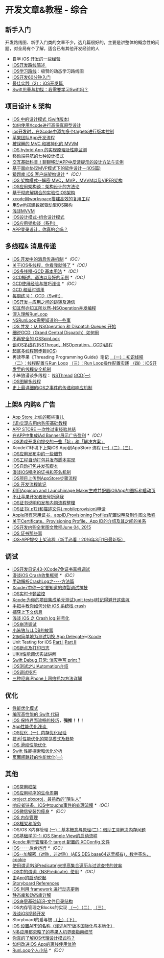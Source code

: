# 开发文章&教程 - 综合
## 新手入门
开发路线图、新手入门类的文章不少，选几篇很好的，主要是讲整体的概念性的问题，对全局有个了解，适合已有其他开发经验的人
- [自学 iOS 开发的一些经验 ][1]
- [iOS开发路线简述 ][2]
- [iOS学习路线][3]：极赞的动态学习路线图
- [iOS开发60分钟入门][4]
- [最佳实践（2）：iOS开发篇 ][5]
- [Swift思量与初探：我需要学习Swift吗？][6]

## 项目设计 & 架构
- [iOS 中的设计模式 (Swift版本)][7]
- [如何使用Xcode进行高保真原型设计][8]
- [ios开发时，在Xcode中添加多个targets进行版本控制][9]
- [苹果团队App开发流程][10]
- [被误解的 MVC 和被神化的 MVVM][11]
- [iOS hybrid App 的实现原理及性能监测][12]
- [移动端导航的七种设计模式][13]
- [交互基础科普！聊聊移动APP中反馈提示的设计方法与实例][14]
- [基于面向协议MVP模式下的软件设计－(iOS篇)][15]
- [猿题库 iOS 客户端架构设计][16] _\*（OC）_
- [iOS 架构模式--解密 MVC，MVP，MVVM以及VIPER架构][17]
- [iOS应用架构谈：架构设计的方法论][18]
- [基于彻底解耦合的实验性iOS架构][19]
- [xcode用workspace搭建高效的复用工程][20]
- [用Swift搭建数据驱动型iOS架构][21]
- [浅谈MVVM][22]
- [IOS设计模式-组合设计模式][23]
- [iOS应用架构谈（系列）][24]
- [APP登录设计，你真的会吗？][25]

## 多线程& 消息传递
- [iOS 开发中的消息传递机制][26] _\*（OC）_
- [关于iOS多线程，你看我就够了][27] _\*（OC）_
- [iOS多线程-GCD 基本用法][28] _\*（OC）_
- [GCD概述、语法以及好的示例][29] _\*（OC）_
- [GCD使用经验与技巧浅谈][30] _\*（OC）_
- [GCD 和延时调用][31]
- [每周练习： GCD（Swift）][32]
- [iOS开发－应用之间的跳转及通信][33]
- [知其然亦知其所以然-NSOperation并发编程][34]
- [深入理解RunLoop][35]
- [NSRunLoop需要知道的一些事][36]
- [iOS 并发：从 NSOperation 和 Dispatch Queues 开始][37]
- [细说GCD（Grand Central Dispatch）如何用][38]
- [不再安全的 OSSpinLock][39]
- [谈iOS多线程(NSThread、NSOperation、GCD)编程][40]
- [起底多线程同步锁(iOS)][41]
- 再读苹果《Threading Programming Guide》笔记 [ （一）：初识线程][42] [（二）：线程配置与Run Loop][43] [（三）：Run Loop操作配置实践][44] [（四）：iOS开发里的线程安全机制][45]
- 小笨狼漫谈多线程： [NSThread][46] [GCD(一)][47]
- [iOS图解多线程][48]
- [史上最详细的iOS之事件的传递和响应机制][49]

## 上架& 内购& 广告
- [App Store 上线的那些事儿 ][50]
- [(译)实现应用内购买基础教程][51]
- [APP STORE 一次性过审经验总结][52]
- [在APP中集成iAd Banner展示广告盈利][53] _\*（OC）_
- [iOS游戏开发和提交的一些「坑」和「解决方案」][54]
- Xcode7.1环境下上架iOS App到AppStore 流程 [(一)][55][（二）][56][（三）][57]
- [iOS应用发布中的一些细节][58]
- [IOS工程自动打包并发布脚本实现][59]
- [iOS自动打包并发布脚本][60]
- [漫谈iOS程序的证书和签名机制][61]
- [iOS项目上传到AppStore步骤流程][62]
- [iOS 开发流程笔记][63]
- [利用Appicon and Launchimage Maker生成并配置iOSApp的图标和启动页][64]
- [不让苹果开发者账号折磨我][65]
- [iOS证书说明和发布内购流程整理][66]
- [iOS证书(.p12)和描述文件(.mobileprovision)申请][67]
- [Apple所有常用证书，appID,Provisioning Profiles配置说明及制作图文教程][68]
- [关于Certificate、Provisioning Profile、App ID的介绍及其之间的关系][69]
- [iOS开发内购全套图文教程June 04, 2015][70]
- [iOS 证书那些事][71]
- [IOS-APP提交上架流程（新手必看！2016年3月1日最新版）][72]

## 调试
- [iOS开发日记43-XCode7免证书真机调试][73]
- [漫谈iOS Crash收集框架][74] _\*（OC）_
- [手动解析CrashLog之----方法篇][75]
- [Xcode7中你一定要知道的炸裂调试神技][76]
- [iOS实时卡顿监控][77]
- [Xcode:为你的项目集成单元测试(unit tests)时记得避开这些坑][78]
- [手把手教你如何分析 iOS 系统栈 crash][79]
- [捕获上下文信息][80]
- [浅谈 iOS 之 Crash log 符号化][81]
- [iOS崩溃调试][82]
- [小笨狼与LLDB的故事][83]
- [如何简单地为测试切换 App Delegate￼Xcode][84] 
- Unit Testing for iOS [Part Ⅰ][85] [Part Ⅱ][86]
- [iOS断点及打印日志][87]
- [UIKit性能调优实战讲解][88]
- [Swift Debug 日常: 消灭手写 print ?][89]
- [iOS测试之UIAutomation介绍][90]
- [iOS调试技巧][91]
- [三种经典iPhone上网络抓包方法详解][92]

## 优化
- [性能优化模式][93]
- [编写高性能的 Swift 代码][94]
- [iOS 保持界面流畅的技巧][95]，**强推！！！**
- [App性能优化浅谈 ][96]
- [iOS优化（一）内存优化经验][97]
- [技术|性能优化的常见模式及趋势][98]
- [iOS 滑动性能优化][99]
- [Swift 性能探索和优化分析][100]
- [页面间跳转的性能优化(一)][101]

## 其他
- [iOS常用框架][102]
- [iOS应用程序的生命周期][103]
- [project.pbxproj，最熟悉的”陌生人”][104]
- [响应者链条，iOS中touchs事件的处理流程][105] _\*（OC）_
- [iOS微信安装包瘦身][106] _\*（OC）_
- [iOS 内存管理][107]
- [IOS框架和服务][108]
- iOS/OS X内存管理 [(一)：基本概念与原理][109][(二)：借助工具解决内存问题][110]
- [IOS基础学习-1: iOS Simple View的启动流程][111]
- [Xcode:用于管理多个 target 配置的 XCConfig 文件][112]
- [iOS-----后台运行][113] _\*（OC）_
- [iOS--加解密（对称，非对称）(AES DES base64这里都有)，数字签名，cookie][114]
- [使用谓词(NSPredicate)来提高集合遍历与过滤查找的效率][115]
- [iOS中的谓词（NSPredicate）使用][116] _\*（OC）_
- [由App的启动说起][117]
- [Storyboard References][118]
- [iOS 利用 framework 进行动态更新][119]
- [静态库和动态库详解][120]
- [iOS底层基础知识-文件目录结构][121]
- iOS内存管理之Blocks的实现 [（一）][122][（二）][123] [（三）][124]
- [浅谈iOS视频开发][125]
- Storyboard的爱与恨 [（上）][126][（下）][127]
- [iOS 设置APP的名称（浅述APP版本国际化与本地化）][128]
- [N多应用都忽略了的苹果人机界面指南细节][129]
- [你真的了解iOS代理设计模式吗？][130]
- [如何改进iOS App的离线使用体验][131]
- [RunLoop个人小结][132] _\*（OC）_

[1]:	http://limboy.me/ios/2014/12/31/learning-ios.html
[2]:	http://www.coderyi.com/archives/397
[3]:	http://ios.skyfox.org/route.html
[4]:	http://blog.csdn.net/a451493485/article/details/9364867
[5]:	http://ios.jobbole.com/81830/
[6]:	https://segmentfault.com/a/1190000004483254 "Swift思量与初探：我需要学习Swift吗？"
[7]:	http://wiki.jikexueyuan.com/project/ios-design-patterns-in-swift/
[8]:	http://isux.tencent.com/xcode-storyboard.html
[9]:	http://blog.csdn.net/ysysbaobei/article/details/10951991
[10]:	http://atleeon.com/write/2015/08/30/fake-it-till-you-make-it/
[11]:	http://blog.devtang.com/blog/2015/11/02/mvc-and-mvvm/ "被误解的 MVC 和被神化的 MVVM"
[12]:	http://www.cocoachina.com/ios/20151118/14270.html
[13]:	http://www.ui.cn/detail/73429.html
[14]:	http://www.uisdc.com/app-feedback-method-use-case "交互基础科普！聊聊移动APP中反馈提示的设计方法与实例"
[15]:	http://www.jianshu.com/p/f7ff18ac1c31 "基于面向协议MVP模式下的软件设计－(iOS篇)"
[16]:	http://mp.weixin.qq.com/s?__biz=MjM5NTIyNTUyMQ==&mid=444322139&idx=1&sn=c7bef4d439f46ee539aa76d612023d43&scene=23&srcid=1230RYRzNotU9iTZKvt7ksFW#rd&ADUIN=502332019&ADSESSION=1451480917&ADTAG=CLIENT.QQ.5425_.0&ADPUBNO=26509
[17]:	http://www.cocoachina.com/ios/20160108/14916.html
[18]:	http://mp.weixin.qq.com/s?__biz=MzA5Nzc4OTA1Mw==&mid=407735372&idx=1&sn=87c20f7db6990db00838498827692683#rd
[19]:	http://ios.jobbole.com/83888/
[20]:	http://iosxxx.com/blog/2016-01-23-xcodeda-jian-gao-xiao-de-fu-yong-gong-cheng.html "xcode用workspace搭建高效的复用工程"
[21]:	http://mrpeak.cn/blog/swift-dda/ "用Swift搭建数据驱动型iOS架构"
[22]:	https://github.com/lovemo/MVVMFramework "MVVMFramework"
[23]:	http://www.cnblogs.com/goodboy-heyang/p/5226090.html "IOS设计模式-组合设计模式"
[24]:	http://casatwy.com/iosying-yong-jia-gou-tan-kai-pian.html "iOS应用架构谈  开篇"
[25]:	http://www.jianshu.com/p/a8a169c5eba9 "APP登录设计，你真的会吗？"
[26]:	http://objccn.io/issue-7-4/
[27]:	http://www.jianshu.com/p/0b0d9b1f1f19
[28]:	http://www.jianshu.com/p/e0928a243373
[29]:	https://github.com/bboyfeiyu/iOS-tech-frontier/blob/master/issue-2/GCD%E6%A6%82%E8%BF%B0%E3%80%81%E8%AF%AD%E6%B3%95%E4%BB%A5%E5%8F%8A%E5%A5%BD%E7%9A%84%E7%A4%BA%E4%BE%8B.md
[30]:	http://tutuge.me/2015/04/03/something-about-gcd/
[31]:	http://swifter.tips/gcd-delay-call/
[32]:	https://github.com/icepy/_posts/issues/14
[33]:	http://www.cnblogs.com/GarveyCalvin/p/4877115.html "iOS开发－应用之间的跳转及通信"
[34]:	http://www.jianshu.com/p/ebb3e42049fd "知其然亦知其所以然-NSOperation并发编程"
[35]:	http://blog.ibireme.com/2015/05/18/runloop/ "深入理解RunLoop"
[36]:	https://mp.weixin.qq.com/s?__biz=MzAwMjYwMTAwNw==&mid=403269344&idx=1&sn=6363492cf8ed066cd4581d9840ff089f
[37]:	http://swift.gg/2016/01/08/ios-concurrency-getting-started-with-nsoperation-and-dispatch-queues/ "iOS 并发：从 NSOperation 和 Dispatch Queues 开始"
[38]:	https://github.com/ming1016/study/wiki/%E7%BB%86%E8%AF%B4GCD%EF%BC%88Grand-Central-Dispatch%EF%BC%89%E5%A6%82%E4%BD%95%E7%94%A8 "细说GCD（Grand Central Dispatch）如何用"
[39]:	http://blog.ibireme.com/2016/01/16/spinlock_is_unsafe_in_ios/ "不再安全的 OSSpinLock"
[40]:	http://www.jianshu.com/p/6e6f4e005a0b "谈iOS多线程(NSThread、NSOperation、GCD)编程"
[41]:	http://springox.w18.net/?p=685 "起底多线程同步锁(iOS)"
[42]:	http://www.devtalking.com/articles/read-threading-programming-guide-1/
[43]:	http://geek.csdn.net/news/detail/55617
[44]:	http://geek.csdn.net/news/detail/56056
[45]:	http://geek.csdn.net/news/detail/56726
[46]:	http://www.jianshu.com/p/8ed06312d8bd "小笨狼漫谈多线程：NSThread"
[47]:	http://www.jianshu.com/p/c2b14bb999de "小笨狼漫谈多线程：GCD(一)"
[48]:	http://www.henishuo.com/ios-multithread-detail/ "iOS图解多线程"
[49]:	http://www.jianshu.com/p/2e074db792ba
[50]:	http://wiki.jikexueyuan.com/project/app-store-refused/
[51]:	http://www.jianshu.com/p/741b2a044e78
[52]:	http://pmjane.com/post/app-store-ci-xing-guo-shen-jing-yan-zong-jie
[53]:	http://www.cocoachina.com/ios/20140928/9780.html
[54]:	http://wuzhiwei.net/ios_dev_trap_and_solution/ "iOS游戏开发和提交的一些「坑」和「解决方案」"
[55]:	http://www.cnblogs.com/ChinaKingKong/p/4957682.html "Xcode7.1环境下上架iOS App到AppStore 流程 (Part 一)"
[56]:	http://www.cnblogs.com/ChinaKingKong/p/4964549.html
[57]:	http://www.cnblogs.com/ChinaKingKong/p/4964745.html
[58]:	http://www.cnblogs.com/daiweilai/p/4974394.html "iOS应用发布中的一些细节"
[59]:	http://blog.nswebfrog.com/2013/02/18/ios-automation/ "IOS工程自动打包并发布脚本实现"
[60]:	http://liumh.com/2015/11/25/ios-auto-archive-ipa/ "iOS自动打包并发布脚本"
[61]:	http://www.pchou.info/ios/2015/12/14/ios-certification-and-code-sign.html "漫谈iOS程序的证书和签名机制"
[62]:	http://www.cnblogs.com/jgCho/p/5089481.html "iOS项目上传到AppStore步骤流程"
[63]:	https://github.com/leecade/ios-dev-flow
[64]:	http://www.cnblogs.com/lidongxu/p/5114355.html "利用Appicon and Launchimage Maker生成并配置iOSApp的图标和启动页"
[65]:	http://www.jianshu.com/p/cb6c5f1c972b "不让苹果开发者账号折磨我"
[66]:	https://zilaiyedaren.github.io/blog/iOS%E8%AF%81%E4%B9%A6%E8%AF%B4%E6%98%8E%E5%92%8C%E5%8F%91%E5%B8%83%E5%86%85%E8%B4%AD%E6%B5%81%E7%A8%8B%E6%95%B4%E7%90%86/ "iOS证书说明和发布内购流程整理"
[67]:	https://zilaiyedaren.github.io/blog/iOS%E8%AF%81%E4%B9%A6(.p12)%E5%92%8C%E6%8F%8F%E8%BF%B0%E6%96%87%E4%BB%B6(.mobileprovision)%E7%94%B3%E8%AF%B7/ "iOS证书(.p12)和描述文件(.mobileprovision)申请"
[68]:	https://zilaiyedaren.github.io/blog/Apple%E6%89%80%E6%9C%89%E5%B8%B8%E7%94%A8%E8%AF%81%E4%B9%A6%EF%BC%8CappID,Provisioning%20Profiles%E9%85%8D%E7%BD%AE%E8%AF%B4%E6%98%8E%E5%8F%8A%E5%88%B6%E4%BD%9C%E5%9B%BE%E6%96%87%E6%95%99%E7%A8%8B/ "Apple所有常用证书，appID,Provisioning Profiles配置说明及制作图文教程"
[69]:	https://zilaiyedaren.github.io/blog/%E5%85%B3%E4%BA%8ECertificate%E3%80%81Provisioning%20Profile%E3%80%81App%20ID%E7%9A%84%E4%BB%8B%E7%BB%8D%E5%8F%8A%E5%85%B6%E4%B9%8B%E9%97%B4%E7%9A%84%E5%85%B3%E7%B3%BB/ "关于Certificate、Provisioning Profile、App ID的介绍及其之间的关系"
[70]:	http://allluckly.cn/ios%E6%94%AF%E4%BB%98/iOS%E5%BC%80%E5%8F%912015%E5%B9%B4%E6%9C%80%E6%96%B0%E5%86%85%E8%B4%AD%E6%95%99%E7%A8%8B "iOS开发内购全套图文教程June 04, 2015"
[71]:	http://www.cnblogs.com/wangyang1213/p/5209119.html "iOS 证书那些事"
[72]:	http://www.cnblogs.com/BK-12345/p/5232633.html "IOS-APP提交上架流程（新手必看！2016年3月1日最新版）"
[73]:	http://www.cnblogs.com/Twisted-Fate/p/4935487.html "iOS开发日记43-XCode7免证书真机调试"
[74]:	http://nianxi.net/ios/ios-crash-reporter/
[75]:	http://foggry.com/blog/2015/07/27/ru-he-shou-dong-jie-xi-crashlog/
[76]:	http://www.jianshu.com/p/70ed36cf8a98
[77]:	http://www.tanhao.me/code/151113.html/ "iOS实时卡顿监控"
[78]:	http://www.jianshu.com/p/d15a7dea0c5a "Xcode:为你的项目集成单元测试(unit tests)时记得避开这些坑"
[79]:	http://bugly.qq.com/bbs/forum.php?mod=viewthread&tid=194
[80]:	http://swift.gg/2015/11/16/capturing-context-swiftlang/ "捕获上下文信息"
[81]:	http://news.oneapm.com/crash-log-ios/ "浅谈 iOS 之 Crash log 符号化"
[82]:	http://www.jianshu.com/p/77660e626874 "iOS崩溃调试"
[83]:	http://www.jianshu.com/p/e89af3e9a8d7 "小笨狼与LLDB的故事"
[84]:	http://www.cocoachina.com/ios/20151222/14766.html
[85]:	http://chengway.in/unit-testing-for-ios-part-i/ "Unit Testing for iOS Part Ⅰ"
[86]:	http://chengway.in/unit-testing-for-ios-part-ii/ "Unit Testing for iOS Part Ⅱ"
[87]:	http://www.cnblogs.com/jsin-han/p/5156384.html "iOS断点及打印日志"
[88]:	http://www.jianshu.com/p/619cf14640f3 "UIKit性能调优实战讲解"
[89]:	http://www.jianshu.com/p/55ce421e47e9 "Swift Debug 日常: 消灭手写 print ?"
[90]:	http://summertreee.github.io/blog/2016/02/29/iosce-shi-zhi-uiautomationjie-shao/ "iOS测试之UIAutomation介绍"
[91]:	http://www.henishuo.com/ios-lldb-debug-tech/ "iOS调试技巧"
[92]:	http://www.cnblogs.com/TingyunAPM/p/5302867.html "三种经典iPhone上网络抓包方法详解"
[93]:	http://tech.meituan.com/performance_tuning_pattern.html "性能优化模式"
[94]:	http://www.oschina.net/translate/swift-optimizationtips
[95]:	http://blog.ibireme.com/2015/11/12/smooth_user_interfaces_for_ios/
[96]:	http://blog.csdn.net/wwj_748/article/details/50322581 "App性能优化浅谈"
[97]:	http://www.jianshu.com/p/ef52250df748 "iOS优化（一）内存优化经验"
[98]:	http://mp.weixin.qq.com/s?__biz=MzA5MTA0NjgzMQ==&mid=402378996&idx=1&sn=375044215c5189638570291fb89afa45&scene=1&srcid=0107C7OW9W8ANejPmmfcVRrB&from=groupmessage&isappinstalled=0#wechat_redirect
[99]:	http://www.cnblogs.com/smileEvday/articles/iOS_performance.html "iOS 滑动性能优化"
[100]:	https://onevcat.com/2016/02/swift-performance/ "Swift 性能探索和优化分析"
[101]:	http://www.jianshu.com/p/77847c0027c9 "页面间跳转的性能优化(一)"
[102]:	http://www.jianshu.com/p/e7fc525f342d
[103]:	http://www.jianshu.com/p/aa50e5350852?utm_campaign=maleskine&utm_content=note&utm_medium=writer_share&utm_source=weibo
[104]:	http://www.olinone.com/?p=215
[105]:	http://www.cnblogs.com/suqiankun/p/4944042.html "响应者链条，iOS中touchs事件的处理流程。"
[106]:	https://mp.weixin.qq.com/s?__biz=MzAwNDY1ODY2OQ==&mid=207986417&idx=1&sn=77ea7d8e4f8ab7b59111e78c86ccfe66&scene=1&srcid=1024pgRuhHtElUqPlXjsizht&key=b410d3164f5f798e9752971b4cb76dd5efae6b5c2f1f10cbafd3573c6186c16ee60ce346711f7433ff6ab0d6aa974e3e&ascene=0&uin=MTQxOTU1ODg4MQ%3D%3D&devicetype=iMac+MacBookPro11%2C5+OSX+OSX+10.11+build(15A284)&version=11020201&pass_ticket=h1CfhovWAS61j24tFYTljyTFl4r9BUlFON7H%2BNl6hMV1ZpVN2kG4%2FLL6yxnDUjd9
[107]:	http://www.cnblogs.com/huangjianwu/p/4962772.html "iOS 内存管理"
[108]:	http://www.cnblogs.com/jgCho/p/4960048.html "IOS框架和服务"
[109]:	http://www.jianshu.com/p/1928b54e1253 "iOS/OS X内存管理(一)：基本概念与原理"
[110]:	http://www.jianshu.com/p/09c5141d4531 "iOS/OS X内存管理(二)：借助工具解决内存问题"
[111]:	http://www.admin85.com/u/mobile/ios/9443.html "IOS基础学习-1: iOS Simple View的启动流程"
[112]:	http://swift.gg/2015/12/01/xcode-xcconfig-files-for-managing-targets-configurations/ "Xcode:用于管理多个 target 配置的 XCConfig 文件"
[113]:	http://www.cnblogs.com/congli0220/p/5019945.html "iOS-----后台运行"
[114]:	http://www.jianshu.com/p/ac841b772c7a "iOS--加解密（对称，非对称）(AES DES base64这里都有)，数字签名，cookie"
[115]:	http://segmentfault.com/a/1190000004238379 "使用谓词(NSPredicate)来提高集合遍历与过滤查找的效率"
[116]:	http://www.jianshu.com/p/88be28860cde "iOS中的谓词（NSPredicate）使用"
[117]:	http://oncenote.com/2015/06/01/How-App-Launch/ "由App的启动说起"
[118]:	https://zilaiyedaren.github.io/blog/Storyboard%20References/ "Storyboard References"
[119]:	http://yq.aliyun.com/articles/3024
[120]:	http://www.jianshu.com/p/c8366e4f9378 "iOS专题2:静态库和动态库详解"
[121]:	http://www.cnblogs.com/wujy/p/5188302.html "iOS底层基础知识-文件目录结构"
[122]:	http://lastdays.cn/2016/02/23/blocks1/ "iOS内存管理之Blocks的实现（一）"
[123]:	http://lastdays.cn/2016/02/24/Blocks2/ "iOS内存管理之Blocks的实现（二）"
[124]:	http://lastdays.cn/2016/02/26/block3/ "iOS内存管理之Blocks的实现（三）"
[125]:	http://www.cnblogs.com/booksky/p/5213198.html "浅谈iOS视频开发"
[126]:	http://shengpan.net/storyboard/ "Storyboard的爱与恨（上）"
[127]:	http://shengpan.net/storyboard2/ "Storyboard的爱与恨（下）"
[128]:	http://www.jianshu.com/p/a3a70f0398c4 "iOS 设置APP的名称（浅述APP版本国际化与本地化）"
[129]:	http://www.cocoachina.com/appstore/20160314/15661.html
[130]:	http://www.jianshu.com/p/2113ffe54b30 "你真的了解iOS代理设计模式吗？"
[131]:	http://www.cnblogs.com/jgCho/p/5287185.html "如何改进iOS App的离线使用体验"
[132]:	http://www.devlizy.com/runloop/